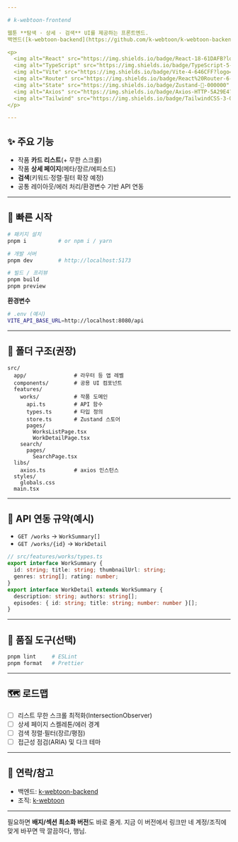 ```yaml
---

# k-webtoon-frontend

웹툰 **탐색 · 상세 · 검색** UI를 제공하는 프론트엔드.
백엔드([k-webtoon-backend](https://github.com/k-webtoon/k-webtoon-backend)) API와 연동합니다.

<p>
  <img alt="React" src="https://img.shields.io/badge/React-18-61DAFB?logo=react&logoColor=000" />
  <img alt="TypeScript" src="https://img.shields.io/badge/TypeScript-5-3178C6?logo=typescript&logoColor=fff" />
  <img alt="Vite" src="https://img.shields.io/badge/Vite-4-646CFF?logo=vite&logoColor=fff" />
  <img alt="Router" src="https://img.shields.io/badge/React%20Router-6-CA4245?logo=reactrouter&logoColor=fff" />
  <img alt="State" src="https://img.shields.io/badge/Zustand-🐻-000000" />
  <img alt="Axios" src="https://img.shields.io/badge/Axios-HTTP-5A29E4?logo=axios&logoColor=fff" />
  <img alt="Tailwind" src="https://img.shields.io/badge/TailwindCSS-3-06B6D4?logo=tailwindcss&logoColor=fff" />
</p>

---
```


## ✨ 주요 기능

* 작품 **카드 리스트**(+ 무한 스크롤)
* 작품 **상세 페이지**(메타/장르/에피소드)
* **검색**(키워드·정렬·필터 확장 예정)
* 공통 레이아웃/에러 처리/환경변수 기반 API 연동

---

## 🚀 빠른 시작

```bash
# 패키지 설치
pnpm i          # or npm i / yarn

# 개발 서버
pnpm dev        # http://localhost:5173

# 빌드 / 프리뷰
pnpm build
pnpm preview
```

**환경변수**

```bash
# .env (예시)
VITE_API_BASE_URL=http://localhost:8080/api
```

---

## 🧱 폴더 구조(권장)

```
src/
  app/               # 라우터 등 앱 레벨
  components/        # 공용 UI 컴포넌트
  features/
    works/           # 작품 도메인
      api.ts         # API 함수
      types.ts       # 타입 정의
      store.ts       # Zustand 스토어
      pages/
        WorksListPage.tsx
        WorkDetailPage.tsx
    search/
      pages/
        SearchPage.tsx
  libs/
    axios.ts         # axios 인스턴스
  styles/
    globals.css
  main.tsx
```

---

## 🔌 API 연동 규약(예시)

* `GET /works` → `WorkSummary[]`
* `GET /works/{id}` → `WorkDetail`

```ts
// src/features/works/types.ts
export interface WorkSummary {
  id: string; title: string; thumbnailUrl: string;
  genres: string[]; rating: number;
}
export interface WorkDetail extends WorkSummary {
  description: string; authors: string[];
  episodes: { id: string; title: string; number: number }[];
}
```

---

## 🧪 품질 도구(선택)

```bash
pnpm lint     # ESLint
pnpm format   # Prettier
```

---

## 🗺 로드맵

* [ ] 리스트 무한 스크롤 최적화(IntersectionObserver)
* [ ] 상세 페이지 스켈레톤/에러 경계
* [ ] 검색 정렬·필터(장르/평점)
* [ ] 접근성 점검(ARIA) 및 다크 테마

---

## 🤝 연락/참고

* 백엔드: [k-webtoon-backend](https://github.com/k-webtoon/k-webtoon-backend)
* 조직: [k-webtoon](https://github.com/k-webtoon)

---

필요하면 **배지/섹션 최소화 버전**도 바로 줄게. 지금 이 버전에서 링크만 네 계정/조직에 맞게 바꾸면 딱 깔끔하다, 행님.
